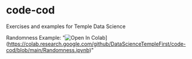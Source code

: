 # code-cod
Exercises and examples for Temple Data Science

Randomness Example:
"![Open In Colab](https://colab.research.google.com/assets/colab-badge.svg)](https://colab.research.google.com/github/DataScienceTempleFirst/code-cod/blob/main/Randomness.ipynb)"
   
 

